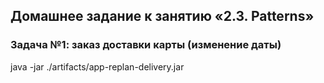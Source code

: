## Домашнее задание к занятию «2.3. Patterns»
### Задача №1: заказ доставки карты (изменение даты)
java -jar ./artifacts/app-replan-delivery.jar